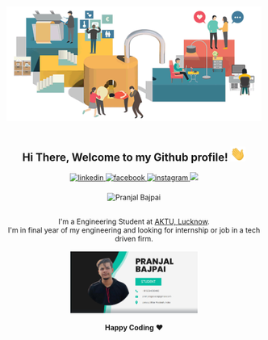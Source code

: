 <div align="center">
<img src="https://github.com/pranjal2523/pranjal2523/blob/main/gif/gif4.gif">
<br />
<br />
<h2> Hi There, Welcome to my Github profile! <img src="https://github.com/pranjal2523/pranjal2523/blob/main/gif/Hi.gif" width="30"></h2>
<a href="https://linkedin.com/in/pranjal2325" target="_blank">
<img src=https://img.shields.io/badge/linkedin-%2300acee.svg?color=405DE6&style=for-the-badge&logo=linkedin&logoColor=white alt=linkedin style="margin-bottom: 5px;" />
</a>
<a href="https://facebook.com/pranjal.bajpai.12" target="_blank">
<img src=https://img.shields.io/badge/facebook-%2300acee.svg?color=1DA1F2&style=for-the-badge&logo=facebook&logoColor=white alt=facebook style="margin-bottom: 5px;" />
</a>
<a href="https://instagram.com/pranjal_2523" target="_blank">
<img src=https://img.shields.io/badge/instagram-%ff5851db.svg?color=C13584&style=for-the-badge&logo=instagram&logoColor=white alt=instagram style="margin-bottom: 5px;" />
</a>
<a href="#" target="_blank">
<img src="https://img.shields.io/badge/portfolio-%2300acee.svg?color=2962FF&style=for-the-badge&logo=p&logoColor=white%20alt=hshnode%20style=%22margin-bottom:%205px;%22" />
</a>
<br />
<br />
<img src="https://badgen.net/badge/Pranjal/Bajpai/blue?icon=github" width="50%" alt="Pranjal Bajpai">
<br />
<br />

I'm a Engineering Student at <a href="https://aktu.ac.in"> AKTU, Lucknow</a>.
<br />
I'm in final year of my engineering and looking for internship or job in a tech driven firm.
<br />
<br />
<img src="https://github.com/pranjal2523/pranjal2523/blob/main/gif/idcard.png" width= 50%>
<br />
<br />
**Happy Coding** ❤️
